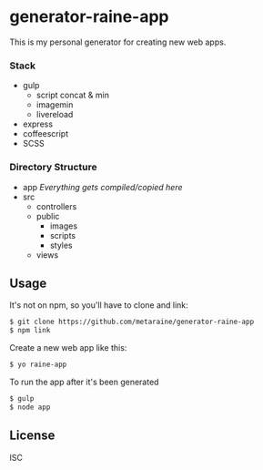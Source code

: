 # generator-raine-app
>

This is my personal generator for creating new web apps.

### Stack

- gulp
	- script concat & min
  - imagemin
  - livereload
- express
- coffeescript
- SCSS


### Directory Structure

- app *Everything gets compiled/copied here*
- src
  - controllers
  - public
    - images
    - scripts
    - styles
  - views



## Usage

It's not on npm, so you'll have to clone and link:

```bash
$ git clone https://github.com/metaraine/generator-raine-app
$ npm link
```

Create a new web app like this:

```bash
$ yo raine-app
```

To run the app after it's been generated

```bash
$ gulp
$ node app
```


## License

ISC
